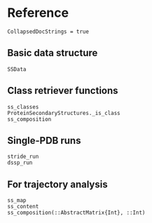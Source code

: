 # Reference

```@meta
CollapsedDocStrings = true
```

## Basic data structure

```@docs
SSData
```

## Class retriever functions

```@docs
ss_classes
ProteinSecondaryStructures._is_class
ss_composition
```

## Single-PDB runs

```@docs
stride_run
dssp_run
```

## For trajectory analysis

```@docs
ss_map
ss_content
ss_composition(::AbstractMatrix{Int}, ::Int)
```
